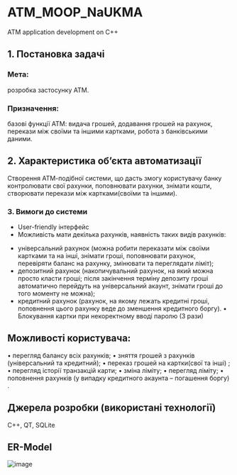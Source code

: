 # ATM_MOOP_NaUKMA
ATM application development on C++


## 1. Постановка задачі
### Мета: 
розробка застосунку АТМ.

### Призначення: 
базові функції АТМ: видача грошей, додавання грошей на рахунок, перекази між своїми та іншими картками, робота з банківськими даними.

## 2.	Характеристика об’єкта автоматизації

Створення АТМ-подібної системи, що дасть змогу користувачу банку контролювати свої рахунки, поповнювати рахунки, знімати кошти, створювати перекази між картками(своїми та іншими).

### 3. Вимоги до системи
* User-friendly інтерфейс
*	Можливість мати декілька рахунків, наявність таких видів рахунків:
- універсальний рахунок (можна робити переказати між своїми картками та на інші, знімати гроші, поповнювати рахунок,  перевіряти баланс на рахунку, змінювати та переглядати ліміт);
- депозитний рахунок (накопичувальний рахунок, на який можна просто класти гроші; після закінчення терміну депозиту гроші автоматично перейдуть на універсальний акаунт, знімати гроші до того моменту не можна);
-	кредитний рахунок (рахунок, на якому лежать кредитні гроші, поповнення цього рахунку веде до зменшення кредитного боргу).
•	Блокування картки при некоректному вводі паролю (3 рази)

## Можливості користувача:
•	перегляд балансу всіх рахунків;
• зняття грошей з рахунків (універсальний та кредитний);
• переказ грошей на картки(свої та інші) ;
• перегляд історії транзакцій карти;
• зміна ліміту;
• перегляд ліміту;
• поповнення рахунків (у випадку кредитного акаунта – погашення боргу) .

## Джерела розробки (використані технології)
C++, QT, SQLite

## ER-Model
![image](https://user-images.githubusercontent.com/60096558/137622885-87b36ed1-4c07-44e1-b67e-03090c1dc9b5.png)



